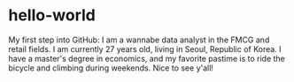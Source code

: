 # hello-world
My first step into GitHub:
I am a wannabe data analyst in the FMCG and retail fields.
I am currently 27 years old, living in Seoul, Republic of Korea.
I have a master's degree in economics, and my favorite pastime is to ride the bicycle and climbing during weekends. Nice to see y'all!